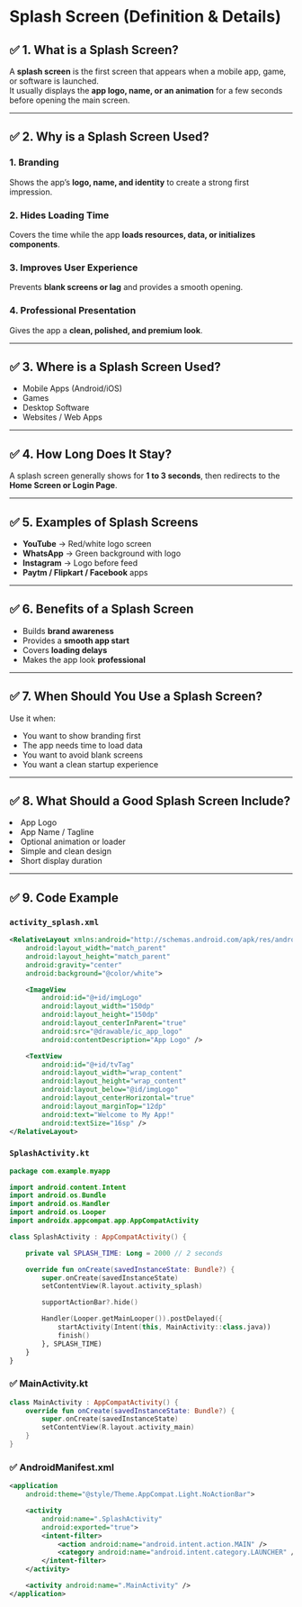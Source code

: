 # Splash Screen (Definition & Details)

## ✅ 1. What is a Splash Screen?
A **splash screen** is the first screen that appears when a mobile app, game, or software is launched.  
It usually displays the **app logo, name, or an animation** for a few seconds before opening the main screen.

---

## ✅ 2. Why is a Splash Screen Used?

###  1. Branding  
Shows the app’s **logo, name, and identity** to create a strong first impression.

###  2. Hides Loading Time  
Covers the time while the app **loads resources, data, or initializes components**.

###  3. Improves User Experience  
Prevents **blank screens or lag** and provides a smooth opening.

###  4. Professional Presentation  
Gives the app a **clean, polished, and premium look**.

---

## ✅ 3. Where is a Splash Screen Used?

- Mobile Apps (Android/iOS)  
- Games  
- Desktop Software  
- Websites / Web Apps

---

## ✅ 4. How Long Does It Stay?
A splash screen generally shows for **1 to 3 seconds**, then redirects to the **Home Screen or Login Page**.

---

## ✅ 5. Examples of Splash Screens

- **YouTube** → Red/white logo screen  
- **WhatsApp** → Green background with logo  
- **Instagram** → Logo before feed  
- **Paytm / Flipkart / Facebook** apps

---

## ✅ 6. Benefits of a Splash Screen

- Builds **brand awareness**  
- Provides a **smooth app start**  
- Covers **loading delays**  
- Makes the app look **professional**

---

## ✅ 7. When Should You Use a Splash Screen?

Use it when:

- You want to show branding first  
- The app needs time to load data  
- You want to avoid blank screens  
- You want a clean startup experience

---

## ✅ 8. What Should a Good Splash Screen Include?

<li> App Logo</li>  
<li>App Name / Tagline</li>  
<li>Optional animation or loader </li> 
<li>Simple and clean design </li> 
<li>Short display duration</li>

---

##  ✅ 9. Code Example

###  `activity_splash.xml`
```xml
<RelativeLayout xmlns:android="http://schemas.android.com/apk/res/android"
    android:layout_width="match_parent"
    android:layout_height="match_parent"
    android:gravity="center"
    android:background="@color/white">

    <ImageView
        android:id="@+id/imgLogo"
        android:layout_width="150dp"
        android:layout_height="150dp"
        android:layout_centerInParent="true"
        android:src="@drawable/ic_app_logo"
        android:contentDescription="App Logo" />

    <TextView
        android:id="@+id/tvTag"
        android:layout_width="wrap_content"
        android:layout_height="wrap_content"
        android:layout_below="@id/imgLogo"
        android:layout_centerHorizontal="true"
        android:layout_marginTop="12dp"
        android:text="Welcome to My App!"
        android:textSize="16sp" />
</RelativeLayout>
```
###  `SplashActivity.kt`
```kt
package com.example.myapp

import android.content.Intent
import android.os.Bundle
import android.os.Handler
import android.os.Looper
import androidx.appcompat.app.AppCompatActivity

class SplashActivity : AppCompatActivity() {

    private val SPLASH_TIME: Long = 2000 // 2 seconds

    override fun onCreate(savedInstanceState: Bundle?) {
        super.onCreate(savedInstanceState)
        setContentView(R.layout.activity_splash)

        supportActionBar?.hide() 

        Handler(Looper.getMainLooper()).postDelayed({
            startActivity(Intent(this, MainActivity::class.java))
            finish()
        }, SPLASH_TIME)
    }
}
```

### ✅ MainActivity.kt
```kt
class MainActivity : AppCompatActivity() {
    override fun onCreate(savedInstanceState: Bundle?) {
        super.onCreate(savedInstanceState)
        setContentView(R.layout.activity_main)
    }
}
```

### ✅ AndroidManifest.xml
```xml
<application
    android:theme="@style/Theme.AppCompat.Light.NoActionBar">

    <activity
        android:name=".SplashActivity"
        android:exported="true">
        <intent-filter>
            <action android:name="android.intent.action.MAIN" />
            <category android:name="android.intent.category.LAUNCHER" />
        </intent-filter>
    </activity>

    <activity android:name=".MainActivity" />
</application>
```

